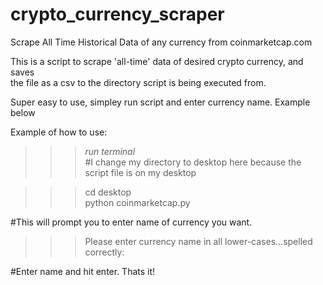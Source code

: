 # crypto_currency_scraper
Scrape All Time Historical Data of any currency from coinmarketcap.com 

This is a script to scrape 'all-time' data of desired crypto currency, and saves <br>
the file as a csv to the directory script is being executed from.<br>

Super easy to use, simpley run script and enter currency name. Example below <br> 





Example of how to use: <br>
>>> *run terminal*<br>
#I change my directory to desktop here because the script file is on my desktop

>>> cd desktop<br>
>>> python coinmarketcap.py<br>

#This will prompt you to enter name of currency you want.<br>

>>>Please enter currency name in all lower-cases...spelled correctly: <br>

#Enter name and hit enter. Thats it!<br>


